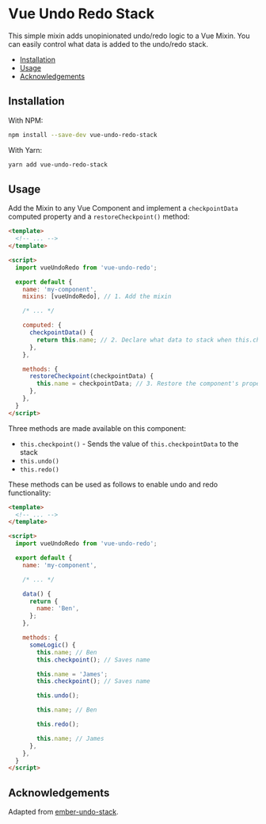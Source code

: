 Vue Undo Redo Stack
======

This simple mixin adds unopinionated undo/redo logic to a Vue Mixin. You can easily control what data is added to the undo/redo stack.

- [Installation](#installation)
- [Usage](#usage)
- [Acknowledgements](#acknowledgements)

## Installation

With NPM:

```sh
npm install --save-dev vue-undo-redo-stack
```

With Yarn:

```sh
yarn add vue-undo-redo-stack
```

## Usage

Add the Mixin to any Vue Component and implement a `checkpointData` computed property and a `restoreCheckpoint()` method:

```html
<template>
  <!-- ... -->
</template>

<script>
  import vueUndoRedo from 'vue-undo-redo';

  export default {
    name: 'my-component',
    mixins: [vueUndoRedo], // 1. Add the mixin

    /* ... */

    computed: {
      checkpointData() {
        return this.name; // 2. Declare what data to stack when this.checkpoint() is called
      },
    },

    methods: {
      restoreCheckpoint(checkpointData) {
        this.name = checkpointData; // 3. Restore the component's properties given the to-be-restored checkpoint's data
      },
    },
  }
</script>
```

Three methods are made available on this component:

- `this.checkpoint()` - Sends the value of `this.checkpointData` to the stack
- `this.undo()`
- `this.redo()`

These methods can be used as follows to enable undo and redo functionality:

```html
<template>
  <!-- ... -->
</template>

<script>
  import vueUndoRedo from 'vue-undo-redo';

  export default {
    name: 'my-component',

    /* ... */

    data() {
      return {
        name: 'Ben',
      };
    },

    methods: {
      someLogic() {
        this.name; // Ben
        this.checkpoint(); // Saves name

        this.name = 'James';
        this.checkpoint(); // Saves name

        this.undo();

        this.name; // Ben

        this.redo();

        this.name; // James
      },
    },
  }
</script>
```

## Acknowledgements

Adapted from [ember-undo-stack](https://github.com/intercom/ember-undo-stack/blob/master/addon/undo-stack.js).
